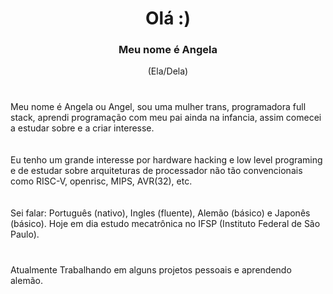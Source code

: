 <div align="center">
	<h1>Olá :)</h1>
	<h3>Meu nome é Angela</h3>
	<p>(Ela/Dela)</p>
</div>

###

<div>
	<br>Meu nome é Angela ou Angel, sou uma mulher trans, programadora full stack, aprendi programação com meu pai ainda na infancia, assim comecei a estudar sobre e a criar interesse.</br>
	<br>
	<br>Eu tenho um grande interesse por hardware hacking e low level programing e de estudar sobre arquiteturas de processador não tão convencionais como RISC-V, openrisc, MIPS, AVR(32), etc.</br>
	<br>
	<br>Sei falar: Português (nativo), Ingles (fluente), Alemão (básico) e Japonês (básico). Hoje em dia estudo mecatrônica no IFSP (Instituto Federal de São Paulo).</br>
	<br>
</div>

###
###

Atualmente Trabalhando em alguns projetos pessoais e aprendendo alemão.
  
